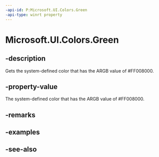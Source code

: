 ```yaml
---
-api-id: P:Microsoft.UI.Colors.Green
-api-type: winrt property
---
```


<!-- Property syntax
public Windows.UI.Color Green { get; }
-->

# Microsoft.UI.Colors.Green

## -description

Gets the system-defined color that has the ARGB value of #FF008000.

## -property-value

The system-defined color that has the ARGB value of #FF008000.

## -remarks

## -examples

## -see-also
